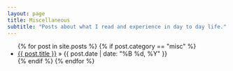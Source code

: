 ```yaml
---
layout: page
title: Miscellaneous
subtitle: "Posts about what I read and experience in day to day life."
---
```


<div id="misc">
  <ul class="posts">
    {% for post in site.posts %}
      {% if post.category == "misc" %}
      <li><a href="{{ post.url }}">{{ post.title }}</a><span> &raquo; {{ post.date | date: "%B %d, %Y" }}</span></li>
      {% endif %}
    {% endfor %}
  </ul>
</div>

